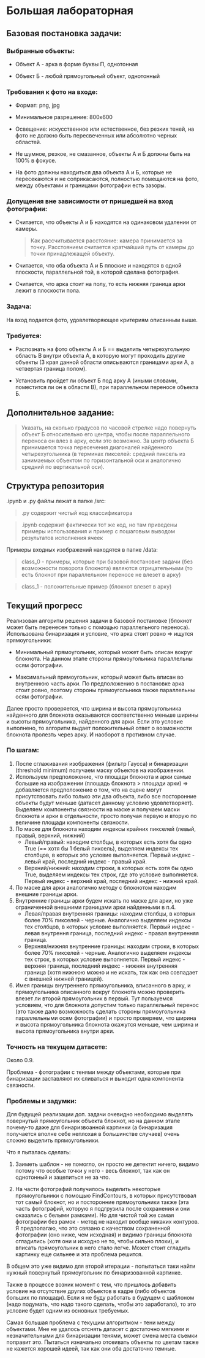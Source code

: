 # Большая лабораторная

## Базовая постановка задачи:

### Выбранные объекты:
+ Объект А - арка в форме буквы П, однотонная

+ Объект Б - любой прямоугольный объект, однотонный

### Требования к фото на входе:
+ Формат: png, jpg

+ Минимальное разрешение: 800x600

+ Освещение: искусственное или естественное, без резких теней, на фото не должно быть пересвеченных или абсолютно черных областей.

+ Не шумное, резкое, не смазанное, объекты А и Б должны быть на 100% в фокусе.

+ На фото должны находиться два объекта А и Б, которые не пересекаются и не соприкасаются, полностью помещаются на фото, между объектами и границами фотографии есть зазоры. 

### Допущения вне зависимости от пришедшей на вход фотографии:
+ Считается, что объекты А и Б находятся на одинаковом удалении от камеры. 
  > Как рассчитывается расстояние: камера принимается за точку. Расстоянием считается кратчайший путь от камеры до точки принадлежащей объекту.

+ Считается, что оба объекта А и Б плоские и находятся в одной плоскости, параллельной той, в которой сделана фотография.

+ Считается, что арка стоит на полу, то есть нижняя граница арки лежит в плоскости пола.



### Задача:
На вход подается фото, удовлетворяющее критериям описанным выше.

### Требуется: 
+ Распознать на фото объекты А и Б == выделить четырехугольную область В внутри объекта А, в которую могут проходить другие объекты (3 края данной области описываются границами арки А, а четвертая граница полом). 

+ Установить пройдет ли объект Б под арку А (иными словами, поместится ли он в области В), при параллельном переносе объекта Б.

## Дополнительное задание:
> Указать, на сколько градусов по часовой стрелке надо повернуть объект Б относительно его центра, чтобы после параллельного переноса он влез в арку, если это возможно. За центр объекта Б принимается точка пересечения диагоналей найденного четырехугольника (в терминах пикселей: средний пиксель из занимаемых объектом по горизонтальной оси и аналогично средний по вертикальной оси).



## Структура репозитория
.ipynb и .py файлы лежат в папке /src:

> .py содержит чистый код классификатора

> .ipynb содержит фактически тот же код, но там приведены примеры использования и пример с пошаговым выводом результатов исполнения ячеек

Примеры входных изображений находятся в папке /data:
> class_0 - примеры, которые при базовой постановке задачи  (без возможности поворота блокнота) являются отрицательными (то есть блокнот при параллельном переносе не влезет в арку)

> class_1 - положительные пример (блокнот влезет в арку)


## Текущий прогресс

Реализован алгоритм решения задачи в базовой постановке (блокнот может быть перенесен только с помощью параллельного переноса).
Использована бинаризация и условие, что арка стоит ровно => ищутся прямоугольники:
+ Минимальный прямоугольник, который может быть описан вокруг блокнота. На данном этапе стороны прямоугольника параллельны осям фотографии.

+ Максимальный прямоугольник, который может быть вписан во внутреннюю часть арки. По предположению в постановке арка стоит ровно, поэтому стороны прямоугольника также параллельны осям фотографии.

Далее просто проверяется, что ширина и высота прямоугольника найденного для блокнота оказываются соответственно меньше ширины и высоты прямоугольника, найденного для арки.
Если это условие выполнено, то алгоритм выдает положительный ответ о возможности блокнота пролезть через арку. И наоборот в противном случае.

### По шагам:
1. После сглаживания изображения (фильтр Гаусса) и бинаризации (threshold minimum) получаем маску объектов на изображении.
2. Используем предположение, что площади блокнота и арки самые большие на изображении (площадь блокнота > площади арки) => добавляется предположение о том, что на сцене могут присутствовать либо только эти два объекта, либо все посторонние объекты будут меньше (датасет данному условию удовлетворяет). Выделяем компоненты связности на маске и получаем маски блокнота и арки в отдельности, просто получая первую и вторую по величине площади компоненты связности.
3. По маске для блокнота находим индексы крайних пикселей (левый, правый, верхний, нижний)
    + Левый/правый: находим столбцы, в которых есть хотя бы одно True (== хотя бы 1 белый пиксель), выделяем индексы тех столбцов, в которых это условие выполняется. Первый индекс - левый край, последний индекс - правый край.
    + Верхний/нижний: находим строки, в которых есть хотя бы одно True, выделяем индексы тех строк, где это условие выполняется. Первый индекс - верхний край, последний индекс - нижний край.
4. По маске для арки аналогично методу с блокнотом находим внешние границы арки.
5. Внутренние границы арки будем искать по маске для арки, но уже ограниченной внешними границами арки найденными в п.4.
    + Левая/правая внутренняя границы: находим столбцы, в которых более 70% пикселей - черные. Аналогично выделяем индексы тех столбцов, в которых условие выполняется. Первый индекс - левая внутрення граница, последний индекс - правая внутренняя граница.
    + Верхняя/нижняя внутренние границы: находим строки, в которых более 70% пикселей - черные. Аналогично выделяем индексы тех строк, в которых условие выполняется. Первый индекс - верхняя граница, последний индекс - нижняя внутренняя граница (хотя нижнюю можно и не искать, так как она совпадает с внешней нижней границей).
6. Имея границы внутреннего прямоугольника, вписанного в арку, и прямоугольника описанного вокруг блокнота можно проверить влезет ли второй прямоугольник в первый. Тут пользуемся условием, что для блокнота допустим только параллельный перенос (это также дало возможность сделать стороны прямоугольника параллельными осям фотографии) и просто проверяем, что ширина и высота прямоугольника блокнота окажутся меньше, чем ширина и высота прямоугольника внутри арки.

### Точность на текущем датасете:

Около 0.9.

Проблема - фотографии с тенями между объектами, которые при бинаризации заставляют их сливаться и выходит одна компонента связности.

### Проблемы и задумки:
Для будущей реализации доп. задачи очевидно необходимо выделять повернутый прямоугольник объекта блокнот, но на данном этапе почему-то даже для бинаризвоанной картинки (а бинаризация получается вполне себе неплохая в большинстве случаев) очень сложно выделить прямоугольники.

Что я пыталась сделать:

1. Заиметь шаблон - не помогло, он просто не детектит ничего, видимо потому что особые точки у него - весь блокнот, так как он однотонный и зацепиться не за что. 

2. На части фотографий получилось выделить некоторые прямоугольники с помощью FindContours, в которых присутствовал тот самый блокнот, но и посторонние прямоугольники также (эта часть фотографий, которую я подгрузила после сохранения и они оказались с белыми рамками). Но для чистой той же самая фотографии без рамок - метод не находит вообще никаких контуров. Я предполагаю, что это связано с качеством сохраненной фотографии (оно ниже, чем исходная) и видимо границы блокнота сгладились (хотя они и исходно не то, чтобы сильно плохи), и вписать прямоугольник в него стало легче. Может стоит сгладить картинку еще сильнее и эта проблема решится.

В общем это уже видимо для второй итерации - попытаться таки найти нужный повернутый прямоугольник по бинаризованной картинке.

Также в процессе возник момент с тем, что пришлось добавить условие на отсутствие других объектов в кадре (либо объектов больших по площади). Если я не буду работать в будущем с шаблоном (надо подумать, что надо такого сделать, чтобы это заработало), то это условие будет одним из основных требуемых.

Самая большая проблема с текущим алгоритмом - тени между объектами. Мне не удалось отснять датасет с достаточно мягкими и незначительными для бинаризации тенями, может смена места съемки поправит это. Пытаться изначально отсеивать объекты по цветам также не кажется хорошей идеей, так как они оба достаточно темные.

